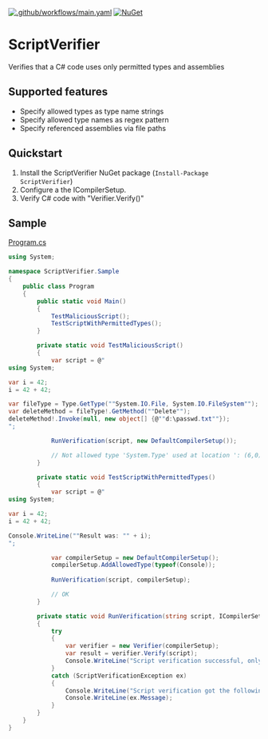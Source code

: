 [![.github/workflows/main.yaml](https://github.com/vescon/ScriptVerifier/actions/workflows/main.yaml/badge.svg?branch=main)](https://github.com/vescon/ScriptVerifier/actions/workflows/main.yaml)
[![NuGet](https://img.shields.io/nuget/v/ScriptVerifier.svg)](https://www.nuget.org/packages/ScriptVerifier/)

# ScriptVerifier
Verifies that a C# code uses only permitted types and assemblies


## Supported features
- Specify allowed types as type name strings
- Specify allowed type names as regex pattern
- Specify referenced assemblies via file paths

## Quickstart

1. Install the ScriptVerifier NuGet package (`Install-Package ScriptVerifier`)
2. Configure a the ICompilerSetup.
3. Verify C# code with "Verifier.Verify()"

## Sample

[Program.cs](src/ScriptVerifier.Sample/Program.cs)

```csharp
using System;

namespace ScriptVerifier.Sample
{
    public class Program
    {
        public static void Main()
        {
            TestMaliciousScript();
            TestScriptWithPermittedTypes();
        }

        private static void TestMaliciousScript()
        {
            var script = @"
using System;

var i = 42;
i = 42 + 42;

var fileType = Type.GetType(""System.IO.File, System.IO.FileSystem""); // use reflection to execute malicious code
var deleteMethod = fileType!.GetMethod(""Delete"");
deleteMethod!.Invoke(null, new object[] {@""d:\passwd.txt""});
";

            RunVerification(script, new DefaultCompilerSetup());

            // Not allowed type 'System.Type' used at location ': (6,0)-(6,67)''
        }

        private static void TestScriptWithPermittedTypes()
        {
            var script = @"
using System;

var i = 42;
i = 42 + 42;

Console.WriteLine(""Result was: "" + i);
";

            var compilerSetup = new DefaultCompilerSetup();
            compilerSetup.AddAllowedType(typeof(Console));
            
            RunVerification(script, compilerSetup);

            // OK
        }

        private static void RunVerification(string script, ICompilerSetup compilerSetup)
        {
            try
            {
                var verifier = new Verifier(compilerSetup);
                var result = verifier.Verify(script);
                Console.WriteLine("Script verification successful, only allowed types were used!");
            }
            catch (ScriptVerificationException ex)
            {
                Console.WriteLine("Script verification got the following error:");
                Console.WriteLine(ex.Message);
            }
        }
    }
}


```
